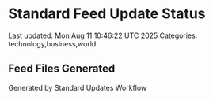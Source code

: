 # Standard Feed Update Status
Last updated: Mon Aug 11 10:46:22 UTC 2025
Categories: technology,business,world

## Feed Files Generated

Generated by Standard Updates Workflow
